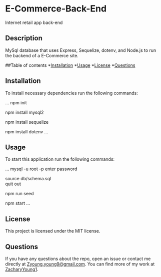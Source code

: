 # E-Commerce-Back-End
Internet retail app back-end

## Description

MySql database that uses Express, Sequelize, dotenv, and Node.js to run the backend of a E-Commerce site.

##Table of contents
    *[Installation](#installation)
    *[Usage](#usage)
    *[License](#license)
    *[Questions](#questions)

## Installation

To install necessary dependencies run the following commands:
    
    
...
npm init

npm install mysql2

npm install sequelize

npm install dotenv
...

    
## Usage

To start this application run the following commands:


...
mysql -u root -p
enter password  

source db/schema.sql  
quit out  

npm run seed  

npm start
...


## License

This project is licensed under the MIT license.


## Questions 

If you have any questions about the repo, open an issue or contact me directly at Zyoung.young9@gmail.com. You can find more of my work at [ZacharyYoung1](https://github.com/ZacharyYoung1/).